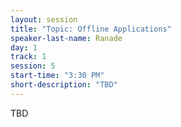 ```yaml
---
layout: session
title: "Topic: Offline Applications"
speaker-last-name: Ranade
day: 1
track: 1
session: 5
start-time: "3:30 PM"
short-description: "TBD"
---
```


TBD
